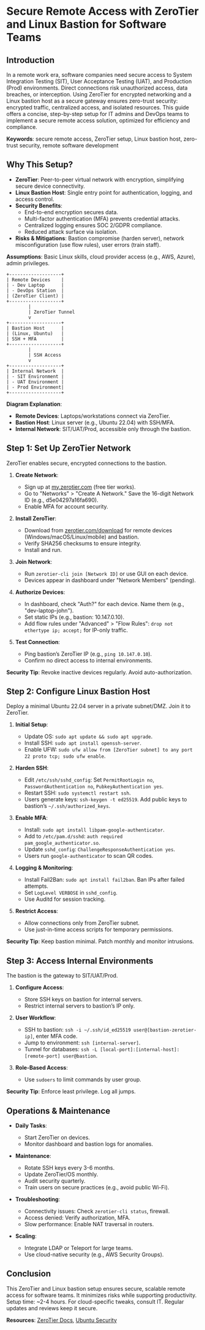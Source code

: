 # Secure Remote Access with ZeroTier and Linux Bastion for Software Teams

## Introduction

In a remote work era, software companies need secure access to System Integration Testing (SIT), User Acceptance Testing (UAT), and Production (Prod) environments. Direct connections risk unauthorized access, data breaches, or interception. Using ZeroTier for encrypted networking and a Linux bastion host as a secure gateway ensures zero-trust security: encrypted traffic, centralized access, and isolated resources. This guide offers a concise, step-by-step setup for IT admins and DevOps teams to implement a secure remote access solution, optimized for efficiency and compliance.

**Keywords**: secure remote access, ZeroTier setup, Linux bastion host, zero-trust security, remote software development

## Why This Setup?

- **ZeroTier**: Peer-to-peer virtual network with encryption, simplifying secure device connectivity.
- **Linux Bastion Host**: Single entry point for authentication, logging, and access control.
- **Security Benefits**:
  - End-to-end encryption secures data.
  - Multi-factor authentication (MFA) prevents credential attacks.
  - Centralized logging ensures SOC 2/GDPR compliance.
  - Reduced attack surface via isolation.
- **Risks & Mitigations**: Bastion compromise (harden server), network misconfiguration (use flow rules), user errors (train staff).

**Assumptions**: Basic Linux skills, cloud provider access (e.g., AWS, Azure), admin privileges.

```
+-------------------+
| Remote Devices    |
| - Dev Laptop      |
| - DevOps Station  |
| (ZeroTier Client) |
+-------------------+
        |
        | ZeroTier Tunnel
        v
+-------------------+
| Bastion Host      |
| (Linux, Ubuntu)   |
| SSH + MFA         |
+-------------------+
        |
        | SSH Access
        v
+-------------------+
| Internal Network  |
| - SIT Environment |
| - UAT Environment |
| - Prod Environment|
+-------------------+
```

**Diagram Explanation**:
- **Remote Devices**: Laptops/workstations connect via ZeroTier.
- **Bastion Host**: Linux server (e.g., Ubuntu 22.04) with SSH/MFA.
- **Internal Network**: SIT/UAT/Prod, accessible only through the bastion.

## Step 1: Set Up ZeroTier Network

ZeroTier enables secure, encrypted connections to the bastion.

1. **Create Network**:
   - Sign up at [my.zerotier.com](https://my.zerotier.com) (free tier works).
   - Go to "Networks" > "Create A Network." Save the 16-digit Network ID (e.g., d5e04297a16fa690).
   - Enable MFA for account security.

2. **Install ZeroTier**:
   - Download from [zerotier.com/download](https://zerotier.com/download) for remote devices (Windows/macOS/Linux/mobile) and bastion.
   - Verify SHA256 checksums to ensure integrity.
   - Install and run.

3. **Join Network**:
   - Run `zerotier-cli join [Network ID]` or use GUI on each device.
   - Devices appear in dashboard under "Network Members" (pending).

4. **Authorize Devices**:
   - In dashboard, check "Auth?" for each device. Name them (e.g., "dev-laptop-john").
   - Set static IPs (e.g., bastion: 10.147.0.10).
   - Add flow rules under "Advanced" > "Flow Rules": `drop not ethertype ip; accept;` for IP-only traffic.

5. **Test Connection**:
   - Ping bastion’s ZeroTier IP (e.g., `ping 10.147.0.10`).
   - Confirm no direct access to internal environments.

**Security Tip**: Revoke inactive devices regularly. Avoid auto-authorization.

## Step 2: Configure Linux Bastion Host

Deploy a minimal Ubuntu 22.04 server in a private subnet/DMZ. Join it to ZeroTier.

1. **Initial Setup**:
   - Update OS: `sudo apt update && sudo apt upgrade`.
   - Install SSH: `sudo apt install openssh-server`.
   - Enable UFW: `sudo ufw allow from [ZeroTier subnet] to any port 22 proto tcp; sudo ufw enable`.

2. **Harden SSH**:
   - Edit `/etc/ssh/sshd_config`: Set `PermitRootLogin no`, `PasswordAuthentication no`, `PubkeyAuthentication yes`.
   - Restart SSH: `sudo systemctl restart ssh`.
   - Users generate keys: `ssh-keygen -t ed25519`. Add public keys to bastion’s `~/.ssh/authorized_keys`.

3. **Enable MFA**:
   - Install: `sudo apt install libpam-google-authenticator`.
   - Add to `/etc/pam.d/sshd`: `auth required pam_google_authenticator.so`.
   - Update `sshd_config`: `ChallengeResponseAuthentication yes`.
   - Users run `google-authenticator` to scan QR codes.

4. **Logging & Monitoring**:
   - Install Fail2Ban: `sudo apt install fail2ban`. Ban IPs after failed attempts.
   - Set `LogLevel VERBOSE` in `sshd_config`.
   - Use Auditd for session tracking.

5. **Restrict Access**:
   - Allow connections only from ZeroTier subnet.
   - Use just-in-time access scripts for temporary permissions.

**Security Tip**: Keep bastion minimal. Patch monthly and monitor intrusions.

## Step 3: Access Internal Environments

The bastion is the gateway to SIT/UAT/Prod.

1. **Configure Access**:
   - Store SSH keys on bastion for internal servers.
   - Restrict internal servers to bastion’s IP only.

2. **User Workflow**:
   - SSH to bastion: `ssh -i ~/.ssh/id_ed25519 user@[bastion-zerotier-ip]`, enter MFA code.
   - Jump to environment: `ssh [internal-server]`.
   - Tunnel for databases: `ssh -L [local-port]:[internal-host]:[remote-port] user@bastion`.

3. **Role-Based Access**:
   - Use `sudoers` to limit commands by user group.

**Security Tip**: Enforce least privilege. Log all jumps.

## Operations & Maintenance

- **Daily Tasks**:
  - Start ZeroTier on devices.
  - Monitor dashboard and bastion logs for anomalies.

- **Maintenance**:
  - Rotate SSH keys every 3-6 months.
  - Update ZeroTier/OS monthly.
  - Audit security quarterly.
  - Train users on secure practices (e.g., avoid public Wi-Fi).

- **Troubleshooting**:
  - Connectivity issues: Check `zerotier-cli status`, firewall.
  - Access denied: Verify authorization, MFA.
  - Slow performance: Enable NAT traversal in routers.

- **Scaling**:
  - Integrate LDAP or Teleport for large teams.
  - Use cloud-native security (e.g., AWS Security Groups).

## Conclusion

This ZeroTier and Linux bastion setup ensures secure, scalable remote access for software teams. It minimizes risks while supporting productivity. Setup time: ~2-4 hours. For cloud-specific tweaks, consult IT. Regular updates and reviews keep it secure.

**Resources**: [ZeroTier Docs](https://zerotier.com), [Ubuntu Security](https://ubuntu.com/security)
